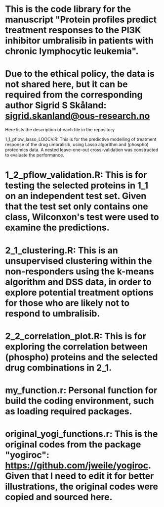 # This is the code library for the manuscript "Protein profiles predict treatment responses to the PI3K inhibitor umbralisib in patients with chronic lymphocytic leukemia".

# Due to the ethical policy, the data is not shared here, but it can be required from the corresponding author Sigrid S Skåland: sigrid.skanland@ous-research.no

Here lists the description of each file in the repository

1_1_pflow_lasso_LOOCV.R: This is for the predictive modelling of treatment response of the drug umbralisib, using Lasso algorithm and (phospho) proteomics data. A nested leave-one-out cross-validation was constructed to evaluate the performance.

# 1_2_pflow_validation.R: This is for testing the selected proteins in 1_1 on an independent test set. Given that the test set only contains one class, Wilconxon's test were used to examine the predictions.

# 2_1_clustering.R: This is an unsupervised clustering within the non-responders using the k-means algorithm and DSS data, in order to explore potential treatment options for those who are likely not to respond to umbralisib.

# 2_2_correlation_plot.R: This is for exploring the correlation between (phospho) proteins and the selected drug combinations in 2_1.

# my_function.r: Personal function for build the coding environment, such as loading required packages.

# original_yogi_functions.r: This is the original codes from the package "yogiroc": https://github.com/jweile/yogiroc. Given that I need to edit it for better illustrations, the original codes were copied and sourced here.